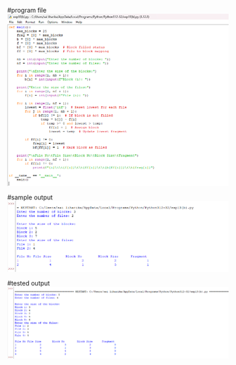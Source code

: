 #program file
![program file](exp13(b).png)

#sample output
![sample output](sampleoutput.png)

#tested output
![tested output](testedoutput.png)
